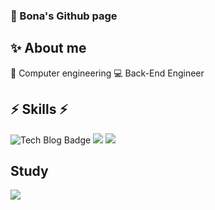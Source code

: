
### 🐰 Bona's Github page 
## ✨ About me
🌈 Computer engineering 
💻 Back-End Engineer

## ⚡ Skills ⚡ 
![Tech Blog Badge](http://img.shields.io/badge/-Tech%20blog-black?style=flat-square&logo=github&)
 <img src="https://img.shields.io/badge/springboot-6DB33F?style=flat-square&logo=springboot&logoColor=white"/>
 <img src="https://img.shields.io/badge/mysql-4479A1?style=flat-square&logo=mysql&logoColor=white"/>
 
## Study
<a href="https://bona-develop.tistory.com/"> <img src="https://img.shields.io/badge/tistory-000000?style=flat-square&logo=tistory&logoColor=white"/></a>
